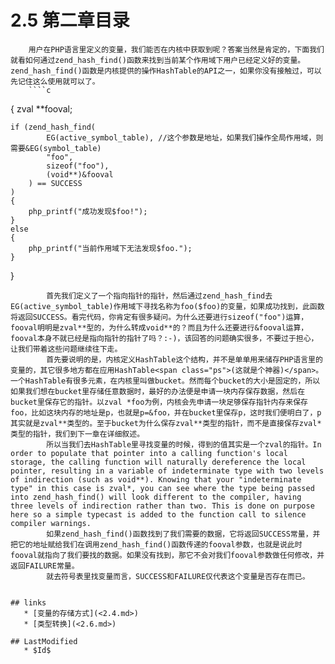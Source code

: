 # 2.5 第二章目录 


		用户在PHP语言里定义的变量，我们能否在内核中获取到呢？答案当然是肯定的，下面我们就看如何通过zend_hash_find()函数来找到当前某个作用域下用户已经定义好的变量。zend_hash_find()函数是内核提供的操作HashTable的API之一，如果你没有接触过，可以先记住这么使用就可以了。
		````c
{
    zval **fooval;

    if (zend_hash_find(
    		EG(active_symbol_table), //这个参数是地址，如果我们操作全局作用域，则需要&EG(symbol_table)
    		"foo",
    		sizeof("foo"),
    		(void**)&fooval
    	) == SUCCESS
    )
    {
        php_printf("成功发现$foo!");
    }
    else
    {
        php_printf("当前作用域下无法发现$foo.");
    }
}		
		
````
		首先我们定义了一个指向指针的指针，然后通过zend_hash_find去EG(active_symbol_table)作用域下寻找名称为foo($foo)的变量，如果成功找到，此函数将返回SUCCESS。看完代码，你肯定有很多疑问。为什么还要进行sizeof("foo")运算，fooval明明是zval**型的，为什么转成void**的？而且为什么还要进行&fooval运算，fooval本身不就已经是指向指针的指针了吗？:-)，该回答的问题确实很多，不要过于担心，让我们带着这些问题继续往下走。
		首先要说明的是，内核定义HashTable这个结构，并不是单单用来储存PHP语言里的变量的，其它很多地方都在应用HashTable<span class="ps">(这就是个神器)</span>。一个HashTable有很多元素，在内核里叫做bucket。然而每个bucket的大小是固定的，所以如果我们想在bucket里存储任意数据时，最好的办法便是申请一块内存保存数据，然后在bucket里保存它的指针。以zval *foo为例，内核会先申请一块足够保存指针内存来保存foo，比如这块内存的地址是p，也就是p=&foo，并在bucket里保存p，这时我们便明白了，p其实就是zval**类型的。至于bucket为什么保存zval**类型的指针，而不是直接保存zval*类型的指针，我们到下一章在详细叙述。
		所以当我们去HashTable里寻找变量的时候，得到的值其实是一个zval的指针。In order to populate that pointer into a calling function's local storage, the calling function will naturally dereference the local pointer, resulting in a variable of indeterminate type with two levels of indirection (such as void**). Knowing that your "indeterminate type" in this case is zval*, you can see where the type being passed into zend_hash_find() will look different to the compiler, having three levels of indirection rather than two. This is done on purpose here so a simple typecast is added to the function call to silence compiler warnings.
		如果zend_hash_find()函数找到了我们需要的数据，它将返回SUCCESS常量，并把它的地址赋给我们在调用zend_hash_find()函数传递的fooval参数，也就是说此时fooval就指向了我们要找的数据。如果没有找到，那它不会对我们fooval参数做任何修改，并返回FAILURE常量。  
		就去符号表里找变量而言，SUCCESS和FAILURE仅代表这个变量是否存在而已。


## links
   * [变量的存储方式](<2.4.md>)
   * [类型转换](<2.6.md>)

## LastModified 
   * $Id$
